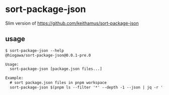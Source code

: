 # sort-package-json

Slim version of https://github.com/keithamus/sort-package-json

## usage

<!--
%template-input-start:help%

```txt
$ sort-package-json --help
{%shell node ./bin/cli.js --help %}
```

%template-input-end:help%
-->

<!-- %template-output-start:help% -->

```txt
$ sort-package-json --help
@hiogawa/sort-package-json@0.0.1-pre.0

Usage:
  sort-package-json [package.json files...]

Example:
  # sort package.json files in pnpm workspace
  sort-package-json $(pnpm ls --filter '*' --depth -1 --json | jq -r '.[] | .path' | xargs -I '{}' echo '{}/package.json')
```

<!-- %template-output-end:help% -->
